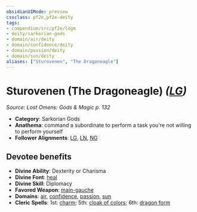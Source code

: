 ```yaml
---
obsidianUIMode: preview
cssclass: pf2e,pf2e-deity
tags:
- compendium/src/pf2e/logm
- deity/sarkorian-gods
- domain/air/deity
- domain/confidence/deity
- domain/passion/deity
- domain/sun/deity
aliases: ["Sturovenen", "The Dragoneagle"]
---
```

# Sturovenen (The Dragoneagle) *([LG](rules/traits/lg-b1.md "Lawful Good Alignment Trait"))*  
*Source: Lost Omens: Gods & Magic p. 132*  

- **Category**: Sarkorian Gods
- **Anathema**: command a subordinate to perform a task you're not willing to perform yourself
- **Follower Alignments**: [LG](rules/traits/lg-b1.md "Lawful Good Alignment Trait"), [LN](rules/traits/ln-b1.md "Lawful Neutral Alignment Trait"), [NG](rules/traits/ng-b1.md "Neutral Good Alignment Trait")

## Devotee benefits

- **Divine Ability**: Dexterity or Charisma
- **Divine Font**: [heal](heal.md)
- **Divine Skill**: Diplomacy
- **Favored Weapon**: [main-gauche](main-gauche.md)
- **Domains**: [air](Reference/Compendium/Setting/domains.md#Air), [confidence](Reference/Compendium/Setting/domains.md#Confidence), [passion](Reference/Compendium/Setting/domains.md#Passion), [sun](Reference/Compendium/Setting/domains.md#Sun)
- **Cleric Spells**: 1st: [charm](charm.md); 5th: [cloak of colors](cloak-of-colors.md); 6th: [dragon form](dragon-form.md)